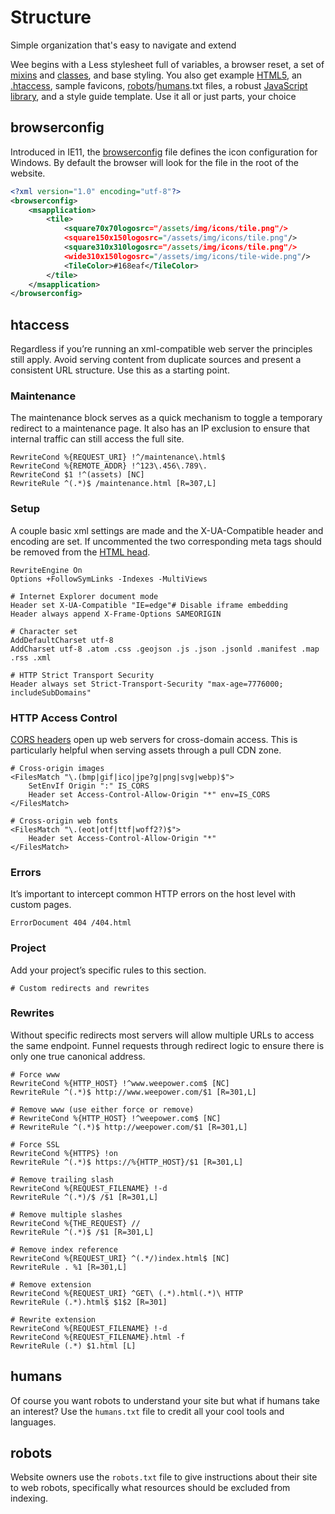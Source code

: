 # Structure

Simple organization that's easy to navigate and extend

Wee begins with a Less stylesheet full of variables, a browser reset, a set of [mixins](/style/mixins) and [classes](/style/classes), and base styling. You also get example [HTML5](/start/markup), an [.htaccess](/start/structure#htaccess), sample favicons, [robots](/start/structure#robots)/[humans](/start/structure#humans).txt files, a robust [JavaScript library](/script/core), and a style guide template. Use it all or just parts, your choice

## browserconfig

Introduced in IE11, the [browserconfig](https://msdn.microsoft.com/en-us/library/dn320426%28v=vs.85%29.aspx) file defines the icon configuration for Windows. By default the browser will look for the file in the root of the website.

```xml
<?xml version="1.0" encoding="utf-8"?>
<browserconfig>
    <msapplication>
        <tile>
            <square70x70logosrc="/assets/img/icons/tile.png"/>
            <square150x150logosrc="/assets/img/icons/tile.png"/>
            <square310x310logosrc="/assets/img/icons/tile.png"/>
            <wide310x150logosrc="/assets/img/icons/tile-wide.png"/>
            <TileColor>#168eaf</TileColor>
        </tile>
    </msapplication>
</browserconfig>
```

## htaccess ##

Regardless if you’re running an xml-compatible web server the principles still apply. Avoid serving content from duplicate sources and present a consistent URL structure. Use this as a starting point.

### Maintenance

The maintenance block serves as a quick mechanism to toggle a temporary redirect to a maintenance page. It also has an IP exclusion to ensure that internal traffic can still access the full site.

```apacheconf
RewriteCond %{REQUEST_URI} !^/maintenance\.html$
RewriteCond %{REMOTE_ADDR} !^123\.456\.789\.
RewriteCond $1 !^(assets) [NC]
RewriteRule ^(.*)$ /maintenance.html [R=307,L]
```

### Setup

A couple basic xml settings are made and the X-UA-Compatible header and encoding are set. If uncommented the two corresponding meta tags should be removed from the [HTML head](https://www.weepower.com/start/markup#meta).

```apacheconf
RewriteEngine On
Options +FollowSymLinks -Indexes -MultiViews

# Internet Explorer document mode
Header set X-UA-Compatible "IE=edge"# Disable iframe embedding
Header always append X-Frame-Options SAMEORIGIN

# Character set
AddDefaultCharset utf-8
AddCharset utf-8 .atom .css .geojson .js .json .jsonld .manifest .map .rss .xml

# HTTP Strict Transport Security
Header always set Strict-Transport-Security "max-age=7776000; includeSubDomains"
```

### HTTP Access Control

[CORS headers](https://developer.mozilla.org/en-US/docs/Web/HTTP/Access_control_CORS) open up web servers for cross-domain access. This is particularly helpful when serving assets through a pull CDN zone.

```apacheconf
# Cross-origin images
<FilesMatch "\.(bmp|gif|ico|jpe?g|png|svg|webp)$">
    SetEnvIf Origin ":" IS_CORS
    Header set Access-Control-Allow-Origin "*" env=IS_CORS
</FilesMatch>

# Cross-origin web fonts
<FilesMatch "\.(eot|otf|ttf|woff2?)$">
    Header set Access-Control-Allow-Origin "*"
</FilesMatch>
```

### Errors

It’s important to intercept common HTTP errors on the host level with custom pages.

```apacheconf
ErrorDocument 404 /404.html
```

### Project

Add your project’s specific rules to this section.

```apacheconf
# Custom redirects and rewrites
```

### Rewrites

Without specific redirects most servers will allow multiple URLs to access the same endpoint. Funnel requests through redirect logic to ensure there is only one true canonical address.

```apacheconf
# Force www
RewriteCond %{HTTP_HOST} !^www.weepower.com$ [NC]
RewriteRule ^(.*)$ http://www.weepower.com/$1 [R=301,L]

# Remove www (use either force or remove)
# RewriteCond %{HTTP_HOST} !^weepower.com$ [NC]
# RewriteRule ^(.*)$ http://weepower.com/$1 [R=301,L]

# Force SSL
RewriteCond %{HTTPS} !on
RewriteRule ^(.*)$ https://%{HTTP_HOST}/$1 [R=301,L]

# Remove trailing slash
RewriteCond %{REQUEST_FILENAME} !-d
RewriteRule ^(.*)/$ /$1 [R=301,L]

# Remove multiple slashes
RewriteCond %{THE_REQUEST} //
RewriteRule ^(.*)$ /$1 [R=301,L]

# Remove index reference
RewriteCond %{REQUEST_URI} ^(.*/)index.html$ [NC]
RewriteRule . %1 [R=301,L]

# Remove extension
RewriteCond %{REQUEST_URI} ^GET\ (.*).html(.*)\ HTTP
RewriteRule (.*).html$ $1$2 [R=301]

# Rewrite extension
RewriteCond %{REQUEST_FILENAME} !-d
RewriteCond %{REQUEST_FILENAME}.html -f
RewriteRule (.*) $1.html [L]
```

## humans

Of course you want robots to understand your site but what if humans take an interest? Use the `humans.txt` file to credit all your cool tools and languages.

## robots

Website owners use the `robots.txt` file to give instructions about their site to web robots, specifically what resources should be excluded from indexing.

